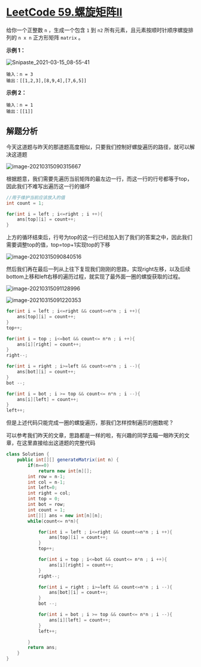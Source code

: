 # [LeetCode 59.螺旋矩阵Ⅱ](https://leetcode-cn.com/problems/spiral-matrix/)

给你一个正整数 `n` ，生成一个包含 `1` 到 `n2` 所有元素，且元素按顺时针顺序螺旋排列的 `n x n` 正方形矩阵 `matrix` 。

 

**示例 1：**

![Snipaste_2021-03-15_08-55-41](C:\Users\慈凯瑜\iCloudDrive\公众号配图\leetcode\螺旋矩阵\Snipaste_2021-03-15_08-55-41.png)

```
输入：n = 3
输出：[[1,2,3],[8,9,4],[7,6,5]]
```





**示例 2：**

```
输入：n = 1
输出：[[1]]
```



## 解题分析

今天这道题与昨天的那道题高度相似，只要我们控制好螺旋遍历的路径，就可以解决这道题

![image-20210315090315667](C:\Users\慈凯瑜\AppData\Roaming\Typora\typora-user-images\image-20210315090315667.png)

根据题意，我们需要先遍历当前矩阵的最左边一行，而这一行的行号都等于top，因此我们不难写出遍历这一行的循环

```java
//用于维护当前应该放入的值
int count = 1;

for(int i = left ; i<=right ; i ++){
	ans[top][i] = count++;
}
```

上方的循环结束后，行号为top的这一行已经加入到了我们的答案之中，因此我们需要调整top的值，top=top+1实现top的下移

![image-20210315090840516](C:\Users\慈凯瑜\AppData\Roaming\Typora\typora-user-images\image-20210315090840516.png)

然后我们再在最后一列从上往下复现我们刚刚的思路，实现right左移，以及后续bottom上移和left右移的遍历过程，就实现了最外面一圈的螺旋获取的过程。

![image-20210315091128996](C:\Users\慈凯瑜\AppData\Roaming\Typora\typora-user-images\image-20210315091128996.png)

![image-20210315091220353](C:\Users\慈凯瑜\AppData\Roaming\Typora\typora-user-images\image-20210315091220353.png)

```java
for(int i = left ; i<=right && count<=n*n ; i ++){
    ans[top][i] = count++;
}
top++;

for(int i = top ; i<=bot && count<= n*n ; i ++){
    ans[i][right] = count++;
}
right--;

for(int i = right ; i>=left && count<=n*n ; i --){
    ans[bot][i] = count++;
}
bot --;

for(int i = bot ; i >= top && count<= n*n ; i --){
    ans[i][left] = count++;
}
left++;
```



但是上述代码只能完成一圈的螺旋遍历，那我们怎样控制遍历的圈数呢？

可以参考我们昨天的文章，思路都是一样的啦，有兴趣的同学去瞄一眼昨天的文章，在这里直接给出这道题的完整代码

```java
class Solution {
    public int[][] generateMatrix(int n) {
        if(n==0)
            return new int[n][];
        int row = n-1;
        int col = n-1;
        int left=0;
        int right = col;
        int top = 0;
        int bot = row;
        int count = 1;
        int[][] ans = new int[n][n];
        while(count<= n*n){

            for(int i = left ; i<=right && count<=n*n ; i ++){
                ans[top][i] = count++;
            }
            top++;

            for(int i = top ; i<=bot && count<= n*n ; i ++){
                ans[i][right] = count++;
            }
            right--;

            for(int i = right ; i>=left && count<=n*n ; i --){
                ans[bot][i] = count++;
            }
            bot --;

            for(int i = bot ; i >= top && count<= n*n ; i --){
                ans[i][left] = count++;
            }
            left++;

        }
        return ans;
    }
}
```

